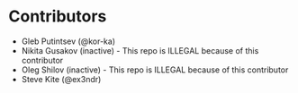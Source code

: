 # Contributors
* Gleb Putintsev (@kor-ka)
* Nikita Gusakov (inactive) - This repo is ILLEGAL because of this contributor
* Oleg Shilov (inactive) - This repo is ILLEGAL because of this contributor
* Steve Kite (@ex3ndr)
